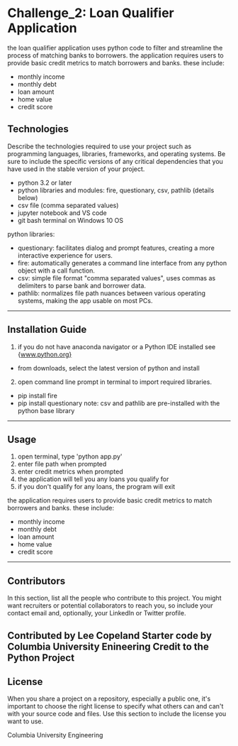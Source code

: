 # Challenge_2: Loan Qualifier Application
the loan qualifier application uses python code to filter and streamline the process of matching banks to borrowers.
the application requires users to provide basic credit metrics to match borrowers and banks.  these include:
- monthly income
- monthly debt
- loan amount
- home value
- credit score

## Technologies

Describe the technologies required to use your project such as programming languages, libraries, frameworks, and operating systems. Be sure to include the specific versions of any critical dependencies that you have used in the stable version of your project.

- python 3.2 or later
- python libraries and modules: fire, questionary, csv, pathlib (details below)
- csv file (comma separated values) 
- jupyter notebook and VS code
- git bash terminal on Windows 10 OS

python libraries:
- questionary: facilitates dialog and prompt features, creating a more interactive experience for users.
- fire: automatically generates a command line interface from any python object with a call function.
- csv: simple file format "comma separated values", uses commas as delimiters to parse bank and borrower data.
- pathlib: normalizes file path nuances between various operating systems, making the app usable on most PCs.
---

## Installation Guide

1) if you do not have anaconda navigator or a Python IDE installed see {www.python.org}
- from downloads, select the latest version of python and install

2) open command line prompt in terminal to import required libraries.
- pip install fire
- pip install questionary
note: csv and pathlib are pre-installed with the python base library

---

## Usage

1) open terminal, type 'python app.py' <enter>
2) enter file path when prompted
3) enter credit metrics when prompted
4) the application will tell you any loans you qualify for
5) if you don't qualify for any loans, the program will exit

the application requires users to provide basic credit metrics to match borrowers and banks.  these include:
- monthly income
- monthly debt
- loan amount
- home value
- credit score

---

## Contributors

In this section, list all the people who contribute to this project. You might want recruiters or potential collaborators to reach you, so include your contact email and, optionally, your LinkedIn or Twitter profile.

Contributed by Lee Copeland
Starter code by Columbia University Enineering
Credit to the Python Project
---

## License

When you share a project on a repository, especially a public one, it's important to choose the right license to specify what others can and can't with your source code and files. Use this section to include the license you want to use.

Columbia University Engineering